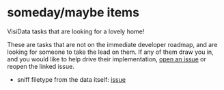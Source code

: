 # someday/maybe items

VisiData tasks that are looking for a lovely home!

These are tasks that are not on the immediate developer roadmap, and are looking for someone to take the lead on them. If any of them draw you in, and you would like to help drive their implementation, [open an issue](https://github.com/saulpw/visidata/issues/new) or reopen the linked issue.

- sniff filetype from the data itself: [issue](https://github.com/saulpw/visidata/issues/130)
